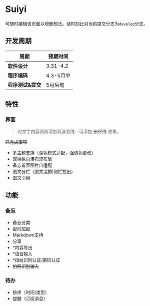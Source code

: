 # Suiyi

可随时编辑该页面以增删想法。请时刻比对当前提交分支为`develop`分支。

## 开发周期

|周期|预期时间|
|-|-|
|**软件设计**|3.31-4.2|
|**程序编码**|4.3-5月中|
|**程序测试&提交**|5月后旬|

## 特性

### 界面

>对文字内容两侧添加双波浪线`~~`可添加 ~~删除线~~ 效果。

~~已完成事项~~

- 多主题支持（深色模式适配，强调色更改）
- 双栏纵向瀑布流布局
- 备忘首页图片自适配
- 图文分栏（图文混排|侧栏拉出）
- 图文引用

## 功能

### 备忘
- 备忘分类
- 密码加密
- Markdown支持
- 分享
- *内容导出
- *语音输入
- *指纹识别认证/密码认证
- ~~拍照识别输入~~

### 待办
- 排序（时间/类型）
- 提醒（订阅消息）